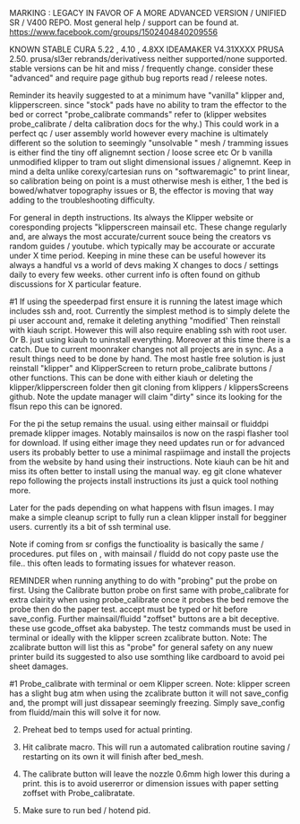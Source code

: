 MARKING : LEGACY IN FAVOR OF A MORE ADVANCED VERSION / UNIFIED SR / V400 REPO.  Most general help / support can be found at.  https://www.facebook.com/groups/1502404840209556

KNOWN STABLE CURA 5.22 , 4.10 , 4.8XX 
IDEAMAKER V4.31XXXX 
PRUSA 2.50. 
prusa/sl3er rebrands/derivativess neither supported/none supported. stable versions can be hit and miss / frequently change. consider these "advanced" and require page github bug reports read / releese notes.  


Reminder its heavily suggested to at a minimum have "vanilla" klipper and, klipperscreen. since "stock" pads have no ability to tram the effector to the bed or correct "probe_calibrate commands" refer to (klipper websites probe_calibrate / delta calibration docs for the why.)   This could work in a perfect qc / user assembly world  however every machine is ultimately different so the solution to seemingly "unsolvable " mesh / tramming issues is either find the tiny off alignemnt section / loose scree etc Or b vanilla unmodified klipper to tram out slight dimensional issues / alignemnt. Keep  in mind a delta unlike corexy/cartesian runs on "softwaremagic" to print linear, so calibration being on point is a must otherwise mesh is either, 1 the bed is bowed/whatver topography issues or B, the effector is moving that way adding to the troubleshooting difficulty.   

For general in depth instructions. Its always the Klipper website or coresponding projects "klipperscreen mainsail etc. These change regularly and, are always the most accurate/current souce being the creators vs random guides / youtube. which typically may be accourate or accurate under X time period.  Keeping in mine these can be useful however its always a handful vs a world of devs making X changes to docs / settings daily to every few weeks. other current info is often found on github discussions for X particular feature.  



#1 If using the speederpad first ensure it is running the latest image which includes ssh and, root. Currently the simplest method is to simply delete the pi user account
and, remake it deleting anything "modified' Then reinstall with kiauh script. However this will also require enabling ssh with root user. Or B. just using kiauh to uninstall
everything. Moreover at this time there is a catch. Due to current moonraker changes not all projects are in sync. As a result things need to be done by hand. The most hastle free solution is just reinstall "klipper" and KlipperScreen to return probe_calibrate buttons / other functions. This can be done with either kiauh or deleting the klipper/klipperscreen folder then git cloning from klippers / klippersScreens github. Note the update manager will claim "dirty" since its looking for the flsun repo this can be ignored.  

For the pi the setup remains the usual. using either mainsail or fluiddpi premade klipper images. Notably mainsailos is now on the raspi flasher tool for download. 
 If using either image they need updates run or for advanced users its probably better to use a minimal raspiimage and install the projects from the website by hand using their 
instructions. Note kiauh can be hit and miss its often better to install using the manual way. eg  git clone whatever repo following the projects install instructions its just a quick tool nothing more. 

Later for the pads depending on what happens with flsun images. I may make a simple cleanup script to fully run a clean klipper install for begginer users. currently its a bit of ssh terminal use.  

Note if coming from sr configs the functioality is basically the same / procedures. 
put files on , with mainsail / fluidd do not copy paste use the file.. this often leads to formating issues for whatever reason. 

REMINDER when running anything to do with "probing" put the probe on first. Using the Calibrate button probe on first same with probe_calibrate 
for extra clairity when using probe_calibrate once it probes the bed remove the probe then do the paper test. accept must be typed or hit before 
save_config. Further mainsail/fluidd "zoffset" buttons are a bit deceptive. these use gcode_offset aka babystep.  The testz commands must be used in terminal or ideally with the klipper screen zcalibrate button. Note: The zcalibrate button will list this as "probe" for general safety on any nuew printer build its suggested to also use somthing like cardboard to avoid pei sheet damages. 

#1 Probe_calibrate with terminal or oem Klipper screen. Note: klipper screen has a slight bug atm when using the zcalibrate button it will not save_config and, the prompt will just dissapear seemingly freezing. Simply save_config from fluidd/main this will solve it for now. 

2. Preheat bed to temps used for actual printing. 

3. Hit calibrate macro. This will run a automated calibration routine saving / restarting on its own it will finish after bed_mesh. 

4. The calibrate button will leave the nozzle 0.6mm high lower this during a print. this is to avoid usererror or dimension issues with paper setting zoffset with Probe_calibratate. 

5. Make sure to run bed / hotend pid. 

